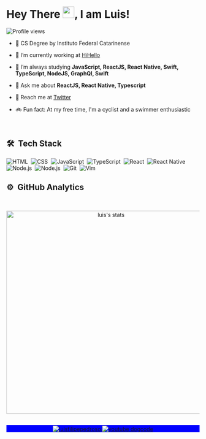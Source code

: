 
<h1 align="left">Hey There <img src="https://raw.githubusercontent.com/kaueMarques/kaueMarques/master/hi.gif" width="30px">, I am Luis!</h1>
<p align="left"> <img src="https://komarev.com/ghpvc/?username=luisfilipepedroso&color=blueviolet" alt="Profile views" /> 
</p>

- 🏫 CS Degree by Instituto Federal Catarinense

- 🔭  I’m currently working at [HiHello](https://hihello.com/)

- 🌱  I’m always studying **JavaScript, ReactJS, React Native, Swift, TypeScript, NodeJS, GraphQl, Swift**

- 💬  Ask me about **ReactJS, React Native, Typescript**

- 🚀  Reach me at [Twitter](https://twitter.com/luisfpedroso)

- 🚲 Fun fact: At my free time, I'm a cyclist and a swimmer enthusiastic

<br>

## 🛠 &nbsp;Tech Stack

![HTML](https://img.shields.io/badge/-HTML-05122A?style=flat&logo=HTML5)&nbsp;
![CSS](https://img.shields.io/badge/-CSS-05122A?style=flat&logo=CSS3&logoColor=1572B6)&nbsp;
![JavaScript](https://img.shields.io/badge/-JavaScript-05122A?style=flat&logo=javascript)&nbsp;
![TypeScript](https://img.shields.io/badge/-TypeScript-05122A?style=flat&logo=typescript)&nbsp;
![React](https://img.shields.io/badge/-React-05122A?style=flat&logo=react)&nbsp;
![React Native](https://img.shields.io/badge/-React%20Native-05122A?style=flat&logo=react)&nbsp;
![Node.js](https://img.shields.io/badge/-Node.js-05122A?style=flat&logo=node.js)&nbsp;
![Node.js](https://img.shields.io/badge/-GraphQl-05122A?style=flat&logo=graphql)&nbsp;
![Git](https://img.shields.io/badge/-Git-05122A?style=flat&logo=git)&nbsp;
![Vim](https://img.shields.io/badge/-Vim-05122A?style=flat&logo=vim)&nbsp;

## ⚙️ &nbsp;GitHub Analytics
<br>

<p align="center">
<img width="530em" src="https://github-readme-stats.vercel.app/api?username=luisfilipepedroso&show_icons=true&theme=nightowl" alt="luis's stats"/>
</p>

##

<p align="center" style="background:blue">
  <a href="https://linkedin.com/in/luisfilipe42" target="_blank">
    <img align="center" src="https://img.shields.io/badge/-luisfilipepedroso-05122A?style=flat&logo=linkedin" alt="luisfilipepedroso"/>
  </a>
  <a href="https://youtube.com/dogcodedev" target="_blank">
   <img align="center" src="https://img.shields.io/badge/-dogcodedev-05122A?style=flat&logo=youtube" alt="youtube dogcode"/>
  </a>
</p>
